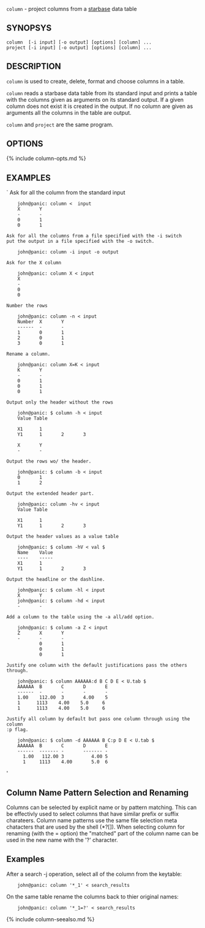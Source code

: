 

`column` - project columns from a [starbase](starbase.html) data table

SYNOPSYS
--------

```
column  [-i input] [-o output] [options] [column] ...
project [-i input] [-o output] [options] [column] ...
```

DESCRIPTION
-----------

`column` is used to create, delete, format and choose columns in a table.

`column` reads a starbase data table from its standard input and prints a 
table with the columns given as arguments on its standard output.  If
a given column does not exist it is created in the output.  If no column
are given as arguments all the columns in the table are output.

`column` and `project` are the same program.

OPTIONS
-------

{% include column-opts.md %}

EXAMPLES
--------

`
    Ask for all the column from the standard input
 
```
    john@panic: column <  input
    X       Y
    -       -
    0       1
    0       1
```
    Ask for all the columns from a file specified with the -i switch
    put the output in a file specified with the -o switch.

```
    john@panic: column -i input -o output
```

    Ask for the X column
 
```
    john@panic: column X < input
    X
    -
    0
    0
```

    Number the rows

```
    john@panic: column -n < input
    Number  X       Y
    ------  -       -
    1       0       1
    2       0       1
    3       0       1
```
    Rename a column.
     
```
    john@panic: column X=K < input
    K       Y
    -       -
    0       1
    0       1
    0       1
```
    Output only the header without the rows

```
    john@panic: $ column -h < input
    Value Table

    X1      1
    Y1      1       2       3

    X       Y
    -       -
```
    Output the rows wo/ the header.
 
```
    john@panic: $ column -b < input
    0       1
    1       2
```
    Output the extended header part.
  
```
    john@panic: column -hv < input
    Value Table

    X1      1
    Y1      1       2       3
```
     
    Output the header values as a value table

```
    john@panic: $ column -hV < val $
    Name    Value
    ----    -----
    X1      1
    Y1      1       2       3
```
    Output the headline or the dashline.

```
    john@panic: $ column -hl < input
    X       Y
    john@panic: $ column -hd < input
    -       -
```
    Add a column to the table using the -a all/add option.
     
```
    john@panic: $ column -a Z < input
    Z       X       Y
    -       -       -
            0       1
            0       1
            0       1
```

    Justify one column with the default justifications pass the others through.

```
    john@panic: $ column AAAAAA:d B C D E < U.tab $
    AAAAAA  B       C       D       E
    ------  -       -       -       -
    1.00    112.00  3       4.00    5
    1      1113    4.00    5.0     6
    1      1113    4.00    5.0     6
```
     
    Justify all column by default but pass one column through using the column
    :p flag.

```
    john@panic: $ column -d AAAAAA B C:p D E < U.tab $
    AAAAAA  B       C       D       E
    ------  ------- -       ------- -
      1.00   112.00 3          4.00 5
      1     1113    4.00       5.0  6
```
'

Column Name Pattern Selection and Renaming
------------------------------------------

  Columns can be selected by explicit name or by pattern matching.  This can be effectivly used
  to select columns that have similar prefix or suffix charateers.  Column name patterns use
  the same file selection meta chatacters that are used by the shell (*?[]).  When selecting
  column for renaming (with the = option) the "matched" part of the column name can be used
  in the new name with the '?' character.

Examples
--------

  After a search -j operation, select all of the column from the keytable:

```
    john@panic: column '*_1' < search_results
```

 On the same table rename the columns back to thier original names:

```
    john@panic: column '*_1=?' < search_results
```

{% include column-seealso.md %}
